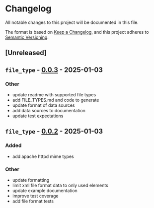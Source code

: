 # Changelog
All notable changes to this project will be documented in this file.

The format is based on [Keep a Changelog](https://keepachangelog.com/en/1.0.0/),
and this project adheres to [Semantic Versioning](https://semver.org/spec/v2.0.0.html).

## [Unreleased]

## `file_type` - [0.0.3](https://github.com/theseus-rs/file-type/compare/file_type-v0.0.2...file_type-v0.0.3) - 2025-01-03

### Other
- update readme with supported file types
- add FILE_TYPES.md and code to generate
- update format of data sources
- add data sources to documentation
- update test expectations

## `file_type` - [0.0.2](https://github.com/theseus-rs/file-type/compare/file_type-v0.0.1...file_type-v0.0.2) - 2025-01-03

### Added
- add apache httpd mime types

### Other
- update formatting
- limit xml file format data to only used elements
- update example documentation
- improve test coverage
- add file format tests
